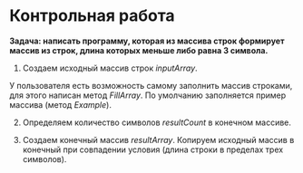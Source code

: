 # Контрольная работа

**Задача: написать программу, которая из массива строк формирует массив из строк, длина которых меньше либо равна 3 символа.**

1. Создаем исходный массив строк *inputArray*.

У пользователя есть возможность самому заполнить массив строками, для этого написан метод *FillArray*. По умолчанию заполняется пример массива (метод *Example*). 

2. Определяем количество символов *resultCount* в конечном массиве.

3. Создаем конечный массив *resultArray*. Копируем исходный массив в конечный при совпадении условия (длина строки в пределах трех символов).



